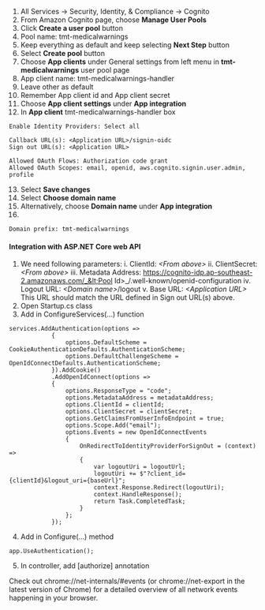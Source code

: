 1. All Services -> Security, Identity, & Compliance -> Cognito
2. From Amazon Cognito page, choose __Manage User Pools__
3. Click __Create a user pool__ button
4. Pool name: tmt-medicalwarnings 
5. Keep everything as default and keep selecting __Next Step__ button
6. Select __Create pool__ button
7. Choose __App clients__ under General settings from left menu in __tmt-medicalwarnings__ user pool page
8. App client name: tmt-medicalwarnings-handler
9. Leave other as default
10. Remember App client id and App client secret
11. Choose __App client settings__ under __App integration__
12. In __App client__ tmt-medicalwarnings-handler box
```
Enable Identity Providers: Select all

Callback URL(s): <Application URL>/signin-oidc
Sign out URL(s): <Application URL>

Allowed OAuth Flows: Authorization code grant
Allowed OAuth Scopes: email, openid, aws.cognito.signin.user.admin, profile

```
13. Select __Save changes__
14. Select __Choose domain name__
15. Alternatively, choose __Domain name__ under __App integration__
16. 
```
Domain prefix: tmt-medicalwarnings
```

#### Integration with ASP.NET Core web API
1. We need following parameters:
    i. ClientId: _&lt;From above&gt;_
    ii. ClientSecret: _&lt;From above&gt;_
    iii. Metadata Address: https://cognito-idp.ap-southeast-2.amazonaws.com/_&lt;Pool Id&gt;_/.well-known/openid-configuration
    iv. Logout URL: _&lt;Domain name&gt;_/logout
    v. Base URL: _&lt;Application URL&gt;_ This URL should match the URL defined in Sign out URL(s) above.
2. Open Startup.cs class
3. Add in ConfigureServices(...) function
```
services.AddAuthentication(options =>
            {
                options.DefaultScheme = CookieAuthenticationDefaults.AuthenticationScheme;
                options.DefaultChallengeScheme = OpenIdConnectDefaults.AuthenticationScheme;
            }).AddCookie()
            .AddOpenIdConnect(options =>
            {
                options.ResponseType = "code";
                options.MetadataAddress = metadataAddress;
                options.ClientId = clientId;
                options.ClientSecret = clientSecret;
                options.GetClaimsFromUserInfoEndpoint = true;
                options.Scope.Add("email");
                options.Events = new OpenIdConnectEvents
                {
                    OnRedirectToIdentityProviderForSignOut = (context) =>
                    {
                        var logoutUri = logoutUrl;
                        logoutUri += $"?client_id={clientId}&logout_uri={baseUrl}";
                        context.Response.Redirect(logoutUri);
                        context.HandleResponse();
                        return Task.CompletedTask;
                    }
                };
            });
```
4. Add in Configure(...) method
```
app.UseAuthentication();
```
5. In controller, add [authorize] annotation


Check out chrome://net-internals/#events (or chrome://net-export in the latest version of Chrome) for a detailed overview of all network events happening in your browser.